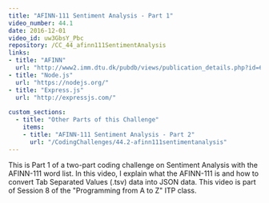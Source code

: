 ```yaml
---
title: "AFINN-111 Sentiment Analysis - Part 1"
video_number: 44.1
date: 2016-12-01
video_id: uw3GbsY_Pbc
repository: /CC_44_afinn111SentimentAnalysis
links:
- title: "AFINN"  
  url: "http://www2.imm.dtu.dk/pubdb/views/publication_details.php?id=6010"
- title: "Node.js"  
  url: "https://nodejs.org/"
- title: "Express.js"  
  url: "http://expressjs.com/"
  
custom_sections:
  - title: "Other Parts of this Challenge"
    items:
    - title: "AFINN-111 Sentiment Analysis - Part 2"
      url: "/CodingChallenges/44.2-afinn111sentimentanalysis"
---
```


This is Part 1 of a two-part coding challenge on Sentiment Analysis with the AFINN-111 word list. In this video, I explain what the AFINN-111 is and how to convert Tab Separated Values (.tsv) data into JSON data. This video is part of Session 8 of the "Programming from A to Z" ITP class.

